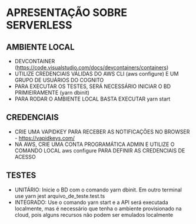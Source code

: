# APRESENTAÇÃO SOBRE SERVERLESS

## AMBIENTE LOCAL
 - DEVCONTAINER (https://code.visualstudio.com/docs/devcontainers/containers)
 - UTILIZE CREDENCIAIS VÁLIDAS DO AWS CLI (aws configure) E UM GRUPO DE USUÁRIOS DO COGNITO
 - PARA EXECUTAR OS TESTES, SERÁ NECESSÁRIO INICIAR O BD PRIMIEIRAMENTE (yarn dbinit)
 - PARA RODAR O AMBIENTE LOCAL BASTA EXECUTAR yarn start

## CREDENCIAIS
 - CRIE UMA VAPIDKEY PARA RECEBER AS NOTIFICAÇÕES NO BROWSER - https://vapidkeys.com/
 - NA AWS, CRIE UMA CONTA PROGRAMÁTICA ADMIN E UTILIZE O COMANDO LOCAL aws configure PARA DEFINIR AS CREDENCIAIS DE ACESSO 

 ## TESTES
  - UNITÁRIO: Inicie o BD com o comando yarn dbinit. Em outro terminal use yarn jest arquivo_de_teste.test.ts 
  - INTEGRADO: Use o comando yarn start e a API será executada localmente, mas é necessário que tenha o ambiente provisionado na cloud, pois alguns recursos não podem ser emulados localmente  

  